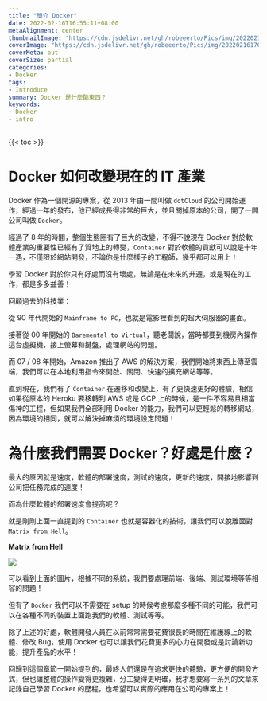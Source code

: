 ```yaml
---
title: "簡介 Docker"
date: 2022-02-16T16:55:11+08:00
metaAlignment: center
thumbnailImage: 'https://cdn.jsdelivr.net/gh/robeeerto/Pics/img/202202161656501.png'
coverImage: "https://cdn.jsdelivr.net/gh/robeeerto/Pics/img/202202161701887.jpg" 
coverMeta: out
coverSize: partial
categories:
- Docker
tags:
- Introduce
summary: Docker 是什麼酷東西？
keywords:
- Docker
- intro
---
```


{{< toc >}}

# Docker 如何改變現在的 IT 產業

Docker 作為一個開源的專案，從 2013 年由一間叫做 `dotCloud` 的公司開始運作，經過一年的發布，他已經成長得非常的巨大，並且關掉原本的公司，開了一間公司叫做 `Docker`。

經過了 8 年的時間，整個生態圈有了巨大的改變，不得不說現在 Docker 對於軟體產業的重要性已經有了質地上的轉變，`Container` 對於軟體的貢獻可以說是十年一遇，不僅限於網站開發，不論你是什麼樣子的工程師，幾乎都可以用上！

學習 Docker 對於你只有好處而沒有壞處，無論是在未來的升遷，或是現在的工作，都是多多益善！

回顧過去的科技業：

從 90 年代開始的 `Mainframe to PC`，也就是電影裡看到的超大伺服器的畫面。

接著從 00 年開始的 `Baremental to Virtual`，聽老闆說，當時都要到機房內操作這台虛擬機，接上螢幕和鍵盤，處理網站的問題。

而 07 / 08 年開始，Amazon 推出了 AWS 的解決方案，我們開始將東西上傳至雲端，我們可以在本地利用指令來開啟、關閉、快速的擴充網站等等。

直到現在，我們有了 `Container` 在遷移和改變上，有了更快速更好的體驗，相信如果從原本的 Heroku 要移轉到 AWS 或是 GCP 上的時候，是一件不容易且相當傷神的工程，但如果我們全部利用 Docker 的能力，我們可以更輕鬆的轉移網站，因為環境的相同，就可以解決掉麻煩的環境設定問題！

# 為什麼我們需要 Docker？好處是什麼？

最大的原因就是速度，軟體的部署速度，測試的速度，更新的速度，間接地影響到公司把任務完成的速度！

而為什麼軟體的部署速度會提高呢？

就是剛剛上面一直提到的 `Container` 也就是容器化的技術，讓我們可以脫離面對 `Matrix from Hell`。

**Matrix from Hell**

![](https://cdn.jsdelivr.net/gh/robeeerto/Pics/img/202201210022071.png)

可以看到上面的圖片，根據不同的系統，我們要處理前端、後端、測試環境等等相容的問題！

但有了 `Docker` 我們可以不需要在 setup 的時候考慮那麼多種不同的可能，我們可以在各種不同的裝置上面跑我們的軟體、測試等等。

除了上述的好處，軟體開發人員在以前常常需要花費很長的時間在維護線上的軟體、修改 Bug，使用 Docker 也可以讓我們花費更多的心力在開發或是討論新功能，提升產品的水平！

回歸到這個章節一開始提到的，最終人們還是在追求更快的體驗，更方便的開發方式，但也讓整體的操作變得更複雜，分工變得更明確，我才想要寫一系列的文章來記錄自己學習 Docker 的歷程，也希望可以實際的應用在公司的專案上！